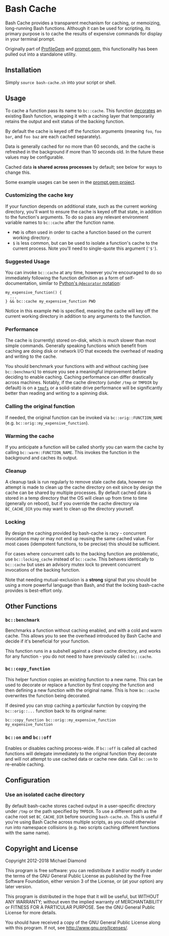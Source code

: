 # Bash Cache

Bash Cache provides a transparent mechanism for caching, or memoizing, long-running Bash
functions. Although it can be used for scripting, its primary purpose is to cache the
results of expensive commands for display in your terminal prompt.

Originally part of [ProfileGem](http://hg.mwdiamond.com/profilegem) and
[prompt.gem](http://hg.mwdiamond.com/prompt.gem), this functionality has been pulled out into a
standalone utility.

## Installation

Simply `source bash-cache.sh` into your script or shell.

## Usage

To cache a function pass its name to `bc::cache`. This function
[decorates](https://en.wikipedia.org/wiki/Decorator_pattern) an existing Bash function, wrapping
it with a caching layer that temporarily retains the output and exit status of the backing
function.

By default the cache is keyed off the function arguments (meaning `foo`, `foo bar`, and `foo baz`
are each cached separately).

Data is generally cached for no more than 60 seconds, and the cache is refreshed in the background
if more than 10 seconds old. In the future these values may be configurable.

Cached data **is shared across processes** by default; see below for ways to change this.

Some example usages can be seen in the
[prompt.gem project](https://bitbucket.org/dimo414/prompt.gem/src/default/env_functions.sh).

### Customizing the cache key

If your function depends on additional state, such as the current working directory, you'll want to
ensure the cache is keyed off that state, in addition to the function's arguments. To do so pass
any relevant environment variable names to `bc::cache` after the function name.

* `PWD` is often used in order to cache a function based on the current working directory.
* `$` is less common, but can be used to isolate a function's cache to the current process. Note
  you'll need to single-quote this argument (`'$'`).

### Suggested Usage

You can invoke `bc::cache` at any time, however you're encouraged to do so immediately following
the function definition as a form of self-documentation, similar to
[Python's `@decorator` notation](https://en.wikipedia.org/wiki/Python_syntax_and_semantics#Decorators):

```shell
my_expensive_function() {
  ...
} && bc::cache my_expensive_function PWD
```

Notice in this example `PWD` is specified, meaning the cache will key off the current working
directory in addition to any arguments to the function.

### Performance

The cache is (currently) stored on-disk, which is *much* slower than most simple commands. Generally
speaking functions which benefit from caching are doing disk or network I/O that exceeds the
overhead of reading and writing to the cache.

You should benchmark your functions with and without caching (see `bc::benchmark`) to ensure you see
a meaningful improvement before deciding to enable caching. Caching performance can differ
drastically across machines. Notably, if the cache directory (under `/tmp` or `TMPDIR` by default)
is on a [`tmpfs`](https://en.wikipedia.org/wiki/Tmpfs) or a solid-state drive performance will be
significantly better than reading and writing to a spinning disk.

### Calling the original function

If needed, the original function can be invoked via `bc::orig::FUNCTION_NAME` (e.g.
`bc::orig::my_expensive_function`).

### Warming the cache

If you anticipate a function will be called shortly you can warm the cache by calling
`bc::warm::FUNCTION_NAME`. This invokes the function in the background and caches its output.

### Cleanup

A cleanup task is run regularly to remove stale cache data, however no attempt is made to clean up
the cache directory on exit since by design the cache can be shared by multiple processes. By
default cached data is stored in a temp directory that the OS will clean up from time to time
(generally on reboot), but if you override the cache directory via `BC_CACHE_DIR` you may want to
clean up the directory yourself.

### Locking

By design the caching provided by bash-cache is racy - concurrent invocations may or may not end up
reusing the same cached value. For most cases (idempotent functions, to be precise) this should be
sufficient.

For cases where concurrent calls to the backing function are problematic, use `bc::locking_cache`
instead of `bc::cache`. This behaves identically to `bc::cache` but uses an advisory mutex lock to
prevent concurrent invocations of the backing function.

Note that needing mutual-exclusion is a **strong** signal that you should be using a more powerful
language than Bash, and that the locking bash-cache provides is best-effort only.

## Other Functions

### `bc::benchmark`

Benchmarks a function without caching enabled, and with a cold and warm cache. This allows you to
see the overhead introduced by Bash Cache and decide if it's beneficial for your function.

This function runs in a subshell against a clean cache directory, and works for any function - you
do not need to have previously called `bc::cache`.

### `bc::copy_function`

This helper function copies an existing function to a new name. This can be used to decorate or
replace a function by first copying the function and then defining a new function with the original
name. This is how `bc::cache` overwrites the function being decorated.

If desired you can stop caching a particular function by copying the `bc::orig::...` function back
to its original name:

```shell
bc::copy_function bc::orig::my_expensive_function my_expensive_function
```

### `bc::on` and `bc::off`

Enables or disables caching process-wide. If `bc::off` is called all cached functions will delegate
immediately to the original function they decorate and will not attempt to use cached data or
cache new data. Call `bc::on` to re-enable caching.

## Configuration

### Use an isolated cache directory

By default bash-cache stores cached output in a user-specific directory under `/tmp` or the path
specified by `TMPDIR`. To use a different path as the cache root set `BC_CACHE_DIR` before sourcing
`bash-cache.sh`. This is useful if you're using Bash Cache across multiple scripts, as you could
otherwise run into namespace collisions (e.g. two scripts caching different functions with the same
name).

## Copyright and License

Copyright 2012-2018 Michael Diamond

This program is free software: you can redistribute it and/or modify
it under the terms of the GNU General Public License as published by
the Free Software Foundation, either version 3 of the License, or
(at your option) any later version.

This program is distributed in the hope that it will be useful,
but WITHOUT ANY WARRANTY; without even the implied warranty of
MERCHANTABILITY or FITNESS FOR A PARTICULAR PURPOSE.  See the
GNU General Public License for more details.

You should have received a copy of the GNU General Public License
along with this program.  If not, see <http://www.gnu.org/licenses/>.
